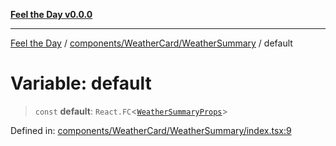 [**Feel the Day v0.0.0**](../../../../README.md)

***

[Feel the Day](../../../../README.md) / [components/WeatherCard/WeatherSummary](../README.md) / default

# Variable: default

> `const` **default**: `React.FC`\<[`WeatherSummaryProps`](../interfaces/WeatherSummaryProps.md)\>

Defined in: [components/WeatherCard/WeatherSummary/index.tsx:9](https://github.com/HyeinKang/feel-the-day/blob/6b0d3fb3bda5bce2accd42bfbaa4c5a46f07891e/src/components/WeatherCard/WeatherSummary/index.tsx#L9)
